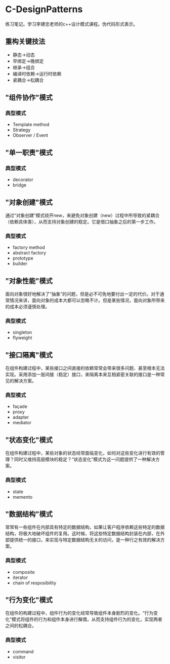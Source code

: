 # C-DesignPatterns
练习笔记。学习李建忠老师的c++设计模式课程。伪代码形式表示。

## 重构关键技法
- 静态->动态
- 早绑定->晚绑定
- 继承->组合
- 编译时依赖->运行时依赖
- 紧耦合->松耦合

## "组件协作"模式

### 典型模式
- Template method
- Strategy
- Observer / Event

## "单一职责"模式

### 典型模式
- decorator
- bridge

## "对象创建"模式
通过“对象创建”模式绕开new，来避免对象创建（new）过程中所导致的紧耦合（依赖具体类），从而支持对象创建的稳定。它是借口抽象之后的第一步工作。

### 典型模式
- factory method
- abstract factory
- prototype
- builder

## "对象性能"模式
面向对象很好地解决了“抽象”的问题，但是必不可免地要付出一定的代价。对于通常情况来讲，面向对象的成本大都可以忽略不计。但是某些情况，面向对象所带来的成本必须谨慎处理。

### 典型模式
- singleton
- flyweight

## "接口隔离"模式
在组件构建过程中，某些接口之间直接的依赖常常会带来很多问题、甚至根本无法实现。采用添加一层间接（稳定）接口，来隔离本来互相紧密关联的接口是一种常见的解决方案。

### 典型模式
- façade
- proxy
- adapter
- mediator

## "状态变化"模式
在组件构建过程中，某些对象的状态经常面临变化，如何对这些变化进行有效的管理？同时又维持高层模块的稳定？“状态变化”模式为这一问题提供了一种解决方案。

### 典型模式
- state
- memento

## "数据结构"模式
常常有一些组件在内部具有特定的数据结构，如果让客户程序依赖这些特定的数据结构，将极大地破坏组件的复用。这时候，将这些特定数据结构封装在内部，在外部提供统一的接口，来实现与特定数据结构无关的访问，是一种行之有效的解决方案。

### 典型模式
- composite
- iterator
- chain of resposibility

## "行为变化"模式
在组件的构建过程中，组件行为的变化经常导致组件本身剧烈的变化。“行为变化”模式将组件的行为和组件本身进行解偶，从而支持组件行为的变化，实现两者之间的松耦合。

### 典型模式
- command
- visitor